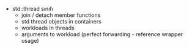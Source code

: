 - std::thread sınıfı
  - join / detach member functions
  - std thread objects in containers
  - workloads in threads
  - arguments to workload (perfect forwarding - reference wrapper usage)
